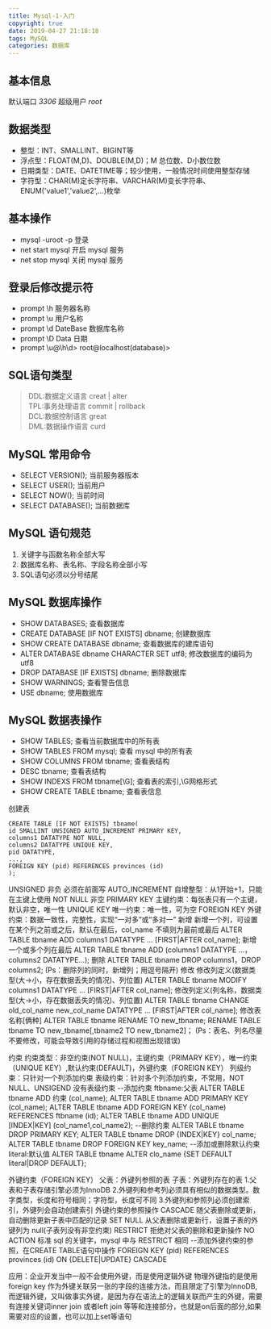 ```yaml
---
title: Mysql-1-入门
copyright: true
date: 2019-04-27 21:18:18
tags: MySQL
categories: 数据库
---
```

## 基本信息
默认端口 *3306*		超级用户 *root*
## 数据类型
- 整型：INT、SMALLINT、BIGINT等
- 浮点型：FLOAT(M,D)、DOUBLE(M,D)；M 总位数、D小数位数
- 日期类型：DATE、DATETIME等；较少使用，一般情况时间使用整型存储
- 字符型：CHAR(M)定长字符串、VARCHAR(M)变长字符串、ENUM('value1','value2',...)枚举
## 基本操作
- mysql -uroot -p		登录
- net start mysql		开启 mysql 服务
- net stop mysql		关闭 mysql 服务	
## 登录后修改提示符
- prompt \h		服务器名称
- prompt \u		用户名称
- prompt \d		DateBase 数据库名称
- prompt \D		Data 日期
- prompt \u@\h\d>		root@localhost(database)>
## SQL语句类型
> DDL:数据定义语言	creat | alter </br>
> TPL:事务处理语言	commit | rollback </br>
> DCL:数据控制语言	great </br>
> DML:数据操作语言	curd </br>
## MySQL 常用命令
- SELECT VERSION();		当前服务器版本
- SELECT USER();		当前用户
- SELECT NOW();			当前时间
- SELECT DATABASE();	当前数据库
## MySQL 语句规范
1. 关键字与函数名称全部大写
2. 数据库名称、表名称、字段名称全部小写
3. SQL语句必须以分号结尾

## MySQL 数据库操作
- SHOW DATABASES;								查看数据库
- CREATE DATABASE [IF NOT EXISTS] dbname;		创建数据库
- SHOW CREATE DATABASE dbname;					查看数据库的建库语句
- ALTER DATABASE dbname CHARACTER SET utf8;		修改数据库的编码为utf8
- DROP DATABASE [IF EXISTS] dbname;				删除数据库
- SHOW WARNINGS;								查看警告信息
- USE dbname;									使用数据库

## MySQL 数据表操作
- SHOW TABLES;						查看当前数据库中的所有表
- SHOW TABLES FROM mysql;				查看 mysql 中的所有表
- SHOW COLUMNS FROM tbname;			查看表结构
- DESC tbname;						查看表结构
- SHOW INDEXS FROM tbname[\G];		查看表的索引,\G网格形式
- SHOW CREATE TABLE tbname;			查看表信息

创建表

```
CREATE TABLE [IF NOT EXISTS] tbname(
id SMALLINT UNSIGNED AUTO_INCREMENT PRIMARY KEY,
columns1 DATATYPE NOT NULL,
columns2 DATATYPE UNIQUE KEY,
pid DATATYPE,
...,
FOREIGN KEY (pid) REFERENCES provinces (id)
);
```
UNSIGNED	非负 	必须在前面写
AUTO_INCREMENT	自增整型：从1开始+1，只能在主键上使用
NOT NULL	非空
PRIMARY KEY	主键约束：每张表只有一个主键，默认非空，唯一性
UNIQUE KEY	唯一约束：唯一性，可为空
FOREIGN KEY	外键约束：数据一致性，完整性，实现“一对多”或“多对一”
新增
新增一个列，可设置在某个列之前或之后，默认在最后，col_name 不填则为最前或最后
ALTER TABLE tbname ADD columns1 DATATYPE ... [FIRST|AFTER col_name];
新增一个或多个列在最后
ALTER TABLE tbname ADD (columns1 DATATYPE ...，columns2 DATATYPE...);
删除
ALTER TABLE tbname DROP columns1，DROP columns2;
(Ps：删除列的同时，新增列；用逗号隔开)
修改
修改列定义(数据类型(大->小，存在数据丢失的情况)、列位置)
ALTER TABLE tbname MODIFY columns1 DATATYPE ... [FIRST|AFTER col_name];
修改列定义(列名称，数据类型(大->小，存在数据丢失的情况)、列位置)
ALTER TABLE tbname CHANGE old_col_name new_col_name DATATYPE ... [FIRST|AFTER col_name];
修改表名称[俩种]
ALTER TABLE tbname RENAME TO new_tbname;
RENAME TABLE tbname TO new_tbname[,tbname2 TO new_tbname2]；
(Ps：表名、列名尽量不要修改，可能会导致引用的存储过程和视图出现错误)

约束
约束类型：非空约束(NOT NULL)，主键约束（PRIMARY KEY），唯一约束（UNIQUE KEY）,默认约束(DEFAULT)，外键约束（FOREIGN KEY）
列级约束：只针对一个列添加约束
表级约束：针对多个列添加约束，不常用，NOT NULL、UNSIGEND 没有表级约束
--添加约束 ftbname:父表
ALTER TABLE tbname ADD 约束 (col_name);
ALTER TABLE tbname ADD PRIMARY KEY (col_name);
ALTER TABLE tbname ADD FOREIGN KEY (col_name) REFERENCES ftbname (id);
ALTER TABLE tbname ADD UNIQUE [INDEX|KEY] (col_name1,col_name2);
--删除约束
ALTER TABLE tbname DROP PRIMARY KEY;
ALTER TABLE tbname DROP {INDEX|KEY} col_name;
ALTER TABLE tbname DROP FOREIGN KEY key_name;
--添加或删除默认约束 literal:默认值
ALTER TABLE tbname ALTER clo_name {SET DEFAULT literal|DROP DEFAULT};

外键约束（FOREIGN KEY）
父表：外键列参照的表
子表：外键列存在的表
1.父表和子表存储引擎必须为InnoDB
2.外键列和参考列必须具有相似的数据类型。数字类型，长度和符号相同；字符型，长度可不同
3.外键列和参照列必须创建索引，外键列会自动创建索引
外键约束的参照操作
CASCADE		随父表删除或更新，自动删除更新子表中匹配的记录
SET NULL	从父表删除或更新行，设置子表的外键列为 null(子表列没有非空约束)
RESTRICT	拒绝对父表的删除和更新操作
NO ACTION	标准 sql 的关键字，mysql 中与 RESTRICT 相同
--添加外键约束的参照，在CREATE TABLE语句中操作
FOREIGN KEY (pid) REFERENCES provinces (id) ON {DELETE|UPDATE} CASCADE

应用：企业开发当中一般不会使用外键，而是使用逻辑外键
物理外键指的是使用foreign key 作为外键关联另一张的字段的连接方法，而且限定了引擎为InnoDB,而逻辑外键，又叫做事实外键，是因为存在语法上的逻辑关联而产生的外键，需要有连接关键词inner join 或者left join 等等和连接部分，也就是on后面的部分,如果需要对应的设置，也可以加上set等语句